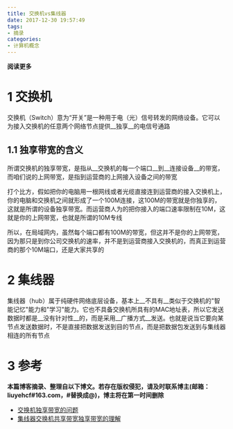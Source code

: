 ```yaml
---
title: 交换机vs集线器
date: 2017-12-30 19:57:49
tags: 
- 摘录
categories: 
- 计算机概念
---
```


__阅读更多__

<!--more-->

# 1 交换机

交换机（Switch）意为“开关”是一种用于电（光）信号转发的网络设备。它可以为接入交换机的任意两个网络节点提供__独享__的电信号通路

## 1.1 独享带宽的含义

所谓交换机的独享带宽，是指从__交换机的每一个端口__到__连接设备__的带宽，而咱们说的上网带宽，是指到运营商的上网接入设备之间的带宽

打个比方，假如把你的电脑用一根网线或者光缆直接连到运营商的接入交换机上，你的电脑和交换机之间就形成了一个100M连接，这100M的带宽就是你独享的，这就是所谓的设备独享带宽。而运营商人为的把你接入的端口速率限制在10M，这就是你的上网带宽，也就是所谓的10M专线

所以，在局域网内，虽然每个端口都有100M的带宽，但这并不是你的上网带宽，因为那只是到你公司交换机的速率，并不是到运营商接入交换机的，而真正到运营商的那个10M端口，还是大家共享的

# 2 集线器

集线器（hub）属于纯硬件网络底层设备，基本上__不具有__类似于交换机的"智能记忆"能力和"学习"能力。它也不具备交换机所具有的MAC地址表，所以它发送数据时都是__没有针对性__的，而是采用__广播方式__发送。也就是说当它要向某节点发送数据时，不是直接把数据发送到目的节点，而是把数据包发送到与集线器相连的所有节点

# 3 参考

__本篇博客摘录、整理自以下博文。若存在版权侵犯，请及时联系博主(邮箱：liuyehcf#163.com，#替换成@)，博主将在第一时间删除__

* [交换机独享带宽的问题](https://zhidao.baidu.com/question/496477588.html)
* [集线器交换机共享带宽独享带宽的理解](http://blog.csdn.net/grady1234/article/details/44804423)
